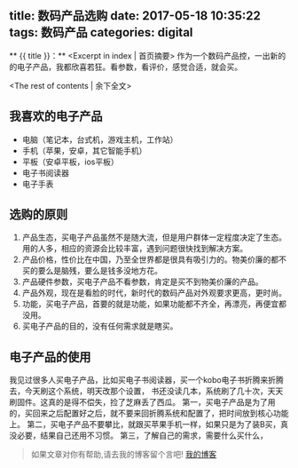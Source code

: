title: 数码产品选购
date: 2017-05-18 10:35:22
tags: 数码产品
categories: digital
---
** {{ title }}：** <Excerpt in index | 首页摘要>
作为一个数码产品控，一出新的的电子产品，我都欣喜若狂。看参数，看评价，感觉合适，就会买。
<!-- more -->
<The rest of contents | 余下全文>

## 我喜欢的电子产品
* 电脑（笔记本，台式机，游戏主机，工作站）
* 手机（苹果，安卓，其它智能手机）
* 平板（安卓平板，ios平板）
* 电子书阅读器
* 电子手表

## 选购的原则
1. 产品生态，买电子产品虽然不是随大流，但是用户群体一定程度决定了生态。用的人多，相应的资源会比较丰富，遇到问题很快找到解决方案。
2. 产品价格，性价比在中国，乃至全世界都是很具有吸引力的。物美价廉的都不买的要么是脑残，要么是钱多没地方花。
3. 产品硬件参数，买电子产品不看参数，肯定是买不到物美价廉的产品。
4. 产品外观，现在是看脸的时代，新时代的数码产品对外观要求更高，更时尚。
5. 功能，买电子产品，首要的就是功能，如果功能都不齐全，再漂亮，再便宜都没用。
6. 买电子产品的目的，没有任何需求就是瞎买。

## 电子产品的使用
我见过很多人买电子产品，比如买电子书阅读器，买一个kobo电子书折腾来折腾去，今天刷这个系统，明天改那个设置，
书还没读几本，系统刷了几十次，天天刷固件。这真的是得不偿失，捡了芝麻丢了西瓜。
第一，买电子产品是为了用的，买回来之后配置好之后，就不要来回折腾系统和配置了，把时间放到核心功能上。
第二，买电子产品不要攀比，就跟买苹果手机一样，如果只是为了装B买，真没必要，结果自己还用不习惯。
第三，了解自己的需求，需要什么买什么，








> 如果文章对你有帮助,请去我的博客留个言吧! [我的博客][1]

[1]: http://geeksblog.cc
